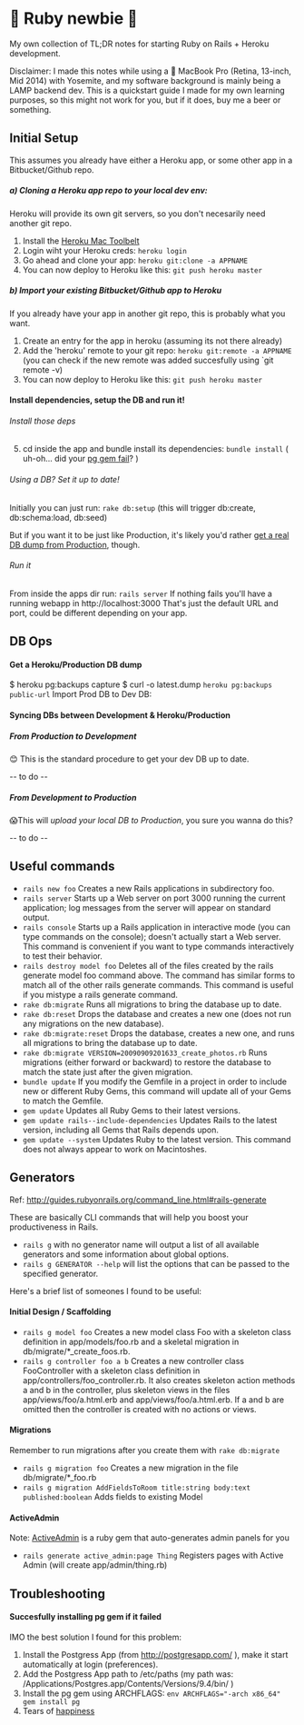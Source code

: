 # :gem: Ruby newbie :gem:
My own collection of TL;DR notes for starting Ruby on Rails + Heroku development.

Disclaimer: I made this notes while using a  MacBook Pro (Retina, 13-inch, Mid 2014) with Yosemite,
and my software background is mainly being a LAMP backend dev. This is a quickstart guide I made for my own learning purposes, so this might not work for you, but if it does, buy me a beer or something.

Initial Setup
------

This assumes you already have either a Heroku app, or some other app in a Bitbucket/Github repo.

##### a) Cloning a Heroku app repo to your local dev env:

Heroku will provide its own git servers, so you don't necesarily need another git repo.

1. Install the [Heroku Mac Toolbelt](https://toolbelt.heroku.com/download/osx)
2. Login wiht your Heroku creds: `heroku login`
3. Go ahead and clone your app: `heroku git:clone -a APPNAME`
4. You can now deploy to Heroku like this: `git push heroku master`

##### b) Import your existing Bitbucket/Github app to Heroku

If you already have your app in another git repo, this is probably what you want.

1. Create an entry for the app in heroku (assuming its not there already)
2. Add the 'heroku' remote to your git repo: `heroku git:remote -a APPNAME` (you can check if the new remote was added succesfully using `git remote -v)
3. You can now deploy to Heroku like this: `git push heroku master`

#### Install dependencies, setup the DB and run it!

###### Install those deps
5. cd inside the app and bundle install its dependencies: `bundle install` ( uh-oh... did your [pg gem fail](#pg-gem-fail)? )

###### Using a DB? Set it up to date!

Initially you can just run: `rake db:setup` (this will trigger db:create, db:schema:load, db:seed)

But if you want it to be just like Production, it's likely you'd rather [get a real DB dump from Production](#get-prod-db), though.

###### Run it

From inside the apps dir run: `rails server`
If nothing fails you'll have a running webapp in http://localhost:3000
That's just the default URL and port, could be different depending on your app.

DB Ops
------
#### Get a Heroku/Production DB dump
$ heroku pg:backups capture
$ curl -o latest.dump `heroku pg:backups public-url`
Import Prod DB to Dev DB:

#### Syncing DBs between Development & Heroku/Production
##### From Production to Development
😊 This is the standard procedure to get your dev DB up to date.

-- to do --

##### From Development to Production
😱This will *upload your local DB to Production*, you sure you wanna do this?

-- to do --

Useful commands
------
* `rails new foo` Creates a new Rails applications in subdirectory foo.
* `rails server` Starts up a Web server on port 3000 running the current application; log messages from the server will appear on standard output.
* `rails console` Starts up a Rails application in interactive mode (you can type commands on the console); doesn't actually start a Web server. This command is convenient if you want to type commands interactively to test their behavior.
* `rails destroy model foo` Deletes all of the files created by the rails generate model foo command above. The command has similar forms to match all of the other rails generate commands. This command is useful if you mistype a rails generate command.
* `rake db:migrate` Runs all migrations to bring the database up to date.
* `rake db:reset` Drops the database and creates a new one (does not run any migrations on the new database).
* `rake db:migrate:reset` Drops the database, creates a new one, and runs all migrations to bring the database up to date.
* `rake db:migrate VERSION=20090909201633_create_photos.rb` Runs migrations (either forward or backward) to restore the database to match the state just after the given migration.
* `bundle update` If you modify the Gemfile in a project in order to include new or different Ruby Gems, this command will update all of your Gems to match the Gemfile.
* `gem update` Updates all Ruby Gems to their latest versions.
* `gem update rails--include-dependencies` Updates Rails to the latest version, including all Gems that Rails depends upon.
* `gem update --system` Updates Ruby to the latest version. This command does not always appear to work on Macintoshes.


Generators
------
Ref: http://guides.rubyonrails.org/command_line.html#rails-generate

These are basically CLI commands that will help you boost your productiveness in Rails.

* `rails g` with no generator name will output a list of all available generators and some information about global options.
* `rails g GENERATOR --help` will list the options that can be passed to the specified generator.

Here's a brief list of someones I found to be useful:

#### Initial Design / Scaffolding
* `rails g model foo` Creates a new model class Foo with a skeleton class definition in app/models/foo.rb and a skeletal migration in db/migrate/*_create_foos.rb.
* `rails g controller foo a b` Creates a new controller class FooController with a skeleton class definition in app/controllers/foo_controller.rb. It also creates skeleton action methods a and b in the controller, plus skeleton views in the files app/views/foo/a.html.erb and app/views/foo/a.html.erb. If a and b are omitted then the controller is created with no actions or views.

#### Migrations
Remember to run migrations after you create them with `rake db:migrate`
* `rails g migration foo` Creates a new migration in the file db/migrate/*_foo.rb
* `rails g migration AddFieldsToRoom title:string body:text published:boolean` Adds fields to existing Model

#### ActiveAdmin
Note: [ActiveAdmin](http://activeadmin.info/) is a ruby gem that auto-generates admin panels for you
* `rails generate active_admin:page Thing` Registers pages with Active Admin (will create app/admin/thing.rb)

Troubleshooting
------
#### Succesfully installing pg gem if it failed
IMO the best solution I found for this problem:

1. Install the Postgress App (from http://postgresapp.com/ ), make it start automatically at login (preferences).
2. Add the Postgress App path to /etc/paths (my path was: /Applications/Postgres.app/Contents/Versions/9.4/bin/ )
3. Install the pg gem using ARCHFLAGS: `env ARCHFLAGS="-arch x86_64" gem install pg`
4. Tears of [happiness](http://41.media.tumblr.com/08115d4b0b7b5ca2a221003c6b37c8f9/tumblr_inline_nv213bdyj91ryyjv7_540.jpg)
